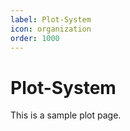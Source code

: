 ```yaml
---
label: Plot-System
icon: organization
order: 1000
---
```


# Plot-System

This is a sample plot page.
